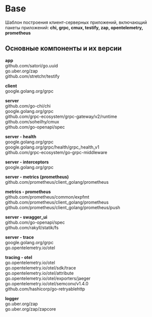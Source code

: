 # Base

Шаблон построения клиент-серверных приложений, включающий пакеты приложений:
**chi, grpc, cmux, testify, zap, opentelemetry, prometheus**

## Основные компоненты и их версии

**app**  
github.com/satori/go.uuid  
go.uber.org/zap  
github.com/stretchr/testify  


**client**  
google.golang.org/grpc  


**server**  
github.com/go-chi/chi  
google.golang.org/grpc  
github.com/grpc-ecosystem/grpc-gateway/v2/runtime  
github.com/soheilhy/cmux  
github.com/go-openapi/spec  


**server - health**  
google.golang.org/grpc  
google.golang.org/grpc/health/grpc_health_v1  
github.com/grpc-ecosystem/go-grpc-middleware  


**server - interceptors**  
google.golang.org/grpc  


**server - metrics (prometheus)**  
github.com/prometheus/client_golang/prometheus  


**metrics - prometheus**  
github.com/prometheus/common/expfmt  
github.com/prometheus/client_golang/prometheus  
github.com/prometheus/client_golang/prometheus/push  

**server - swagger_ui**  
github.com/go-openapi/spec  
github.com/rakyll/statik/fs  

**server - trace**  
google.golang.org/grpc  
go.opentelemetry.io/otel  


**tracing - otel**  
go.opentelemetry.io/otel  
go.opentelemetry.io/otel/sdk/trace  
go.opentelemetry.io/otel/attribute  
go.opentelemetry.io/otel/exporters/jaeger  
go.opentelemetry.io/otel/semconv/v1.4.0  
github.com/hashicorp/go-retryablehttp  


**logger**  
go.uber.org/zap  
go.uber.org/zap/zapcore  
